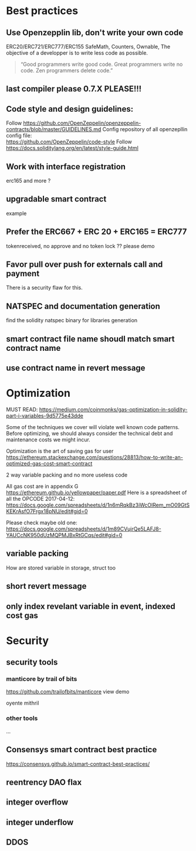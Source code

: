 # Best practices

## Use Openzepplin lib, don't write your own code

ERC20/ERC721/ERC777/ERC155
SafeMath, Counters, Ownable,
The objective of a developper is to write less code as possible.

> “Good programmers write good code. Great programmers write no code. Zen programmers delete code.”

## last compiler please 0.7.X PLEASE!!!

## Code style and design guidelines:

Follow https://github.com/OpenZeppelin/openzeppelin-contracts/blob/master/GUIDELINES.md
Config repository of all openzepllin config file:  
https://github.com/OpenZeppelin/code-style
Follow https://docs.soliditylang.org/en/latest/style-guide.html

## Work with interface registration

erc165 and more ?

## upgradable smart contract

example

## Prefer the ERC667 + ERC 20 + ERC165 = ERC777

tokenreceived, no approve and no token lock ?? please demo

## Favor pull over push for externals call and payment

There is a security flaw for this.

## NATSPEC and documentation generation

find the solidity natspec binary for libraries generation

## smart contract file name shoudl match smart contract name

## use contract name in revert message

# Optimization

MUST READ:
https://medium.com/coinmonks/gas-optimization-in-solidity-part-i-variables-9d5775e43dde

Some of the techniques we cover will violate well known code patterns. Before optimizing, we should always consider the technical debt and maintenance costs we might incur.

Optimization is the art of saving gas for user  
https://ethereum.stackexchange.com/questions/28813/how-to-write-an-optimized-gas-cost-smart-contract

2 way variable packing and no more useless code

All gas cost are in appendix G https://ethereum.github.io/yellowpaper/paper.pdf
Here is a spreadsheet of all the OPCODE 2017-04-12:
https://docs.google.com/spreadsheets/d/1n6mRqkBz3iWcOlRem_mO09GtSKEKrAsfO7Frgx18pNU/edit#gid=0

Please check maybe old one: https://docs.google.com/spreadsheets/d/1m89CVujrQe5LAFJ8-YAUCcNK950dUzMQPMJBxRtGCqs/edit#gid=0

## variable packing

How are stored variable in storage, struct too

## short revert message

## only index revelant variable in event, indexed cost gas

# Security

## security tools

### manticore by trail of bits

https://github.com/trailofbits/manticore
view demo

oyente mithril

### other tools

...

## Consensys smart contract best practice

https://consensys.github.io/smart-contract-best-practices/

## reentrency DAO flax

## integer overflow

## integer underflow

## DDOS

